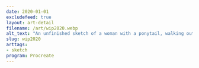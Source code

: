 ```yaml
---
date: 2020-01-01
excludefeed: true
layout: art-detail
filename: /art/wip2020.webp
alt_text: "An unfinished sketch of a woman with a ponytail, walking outside with her cat while listening to music through headphones."
slug: wip2020
arttags:
- sketch
program: Procreate
---
```

